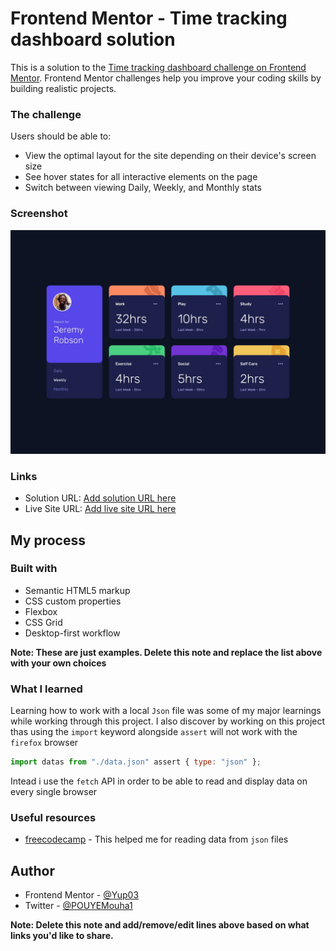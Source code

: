 # Frontend Mentor - Time tracking dashboard solution

This is a solution to the [Time tracking dashboard challenge on Frontend Mentor](https://www.frontendmentor.io/challenges/time-tracking-dashboard-UIQ7167Jw). Frontend Mentor challenges help you improve your coding skills by building realistic projects. 

### The challenge

Users should be able to:

- View the optimal layout for the site depending on their device's screen size
- See hover states for all interactive elements on the page
- Switch between viewing Daily, Weekly, and Monthly stats

### Screenshot

![](./screenshot.jpg)

### Links

- Solution URL: [Add solution URL here](https://your-solution-url.com)
- Live Site URL: [Add live site URL here](https://your-live-site-url.com)

## My process

### Built with

- Semantic HTML5 markup
- CSS custom properties
- Flexbox
- CSS Grid
- Desktop-first workflow


**Note: These are just examples. Delete this note and replace the list above with your own choices**

### What I learned

Learning how to work with a local `Json` file was some of my major learnings while working through this project. I also discover by working on this project thas using the `import` keyword alongside `assert` will not work with the `firefox` browser
```js
import datas from "./data.json" assert { type: "json" };
```

Intead i use the `fetch` API in order to be able to read and display data on every single browser 

### Useful resources

- [freecodecamp](https://www.freecodecamp.org/news/how-to-read-json-file-in-javascript/) - This helped me for reading data from `json` files

## Author

- Frontend Mentor - [@Yup03](https://www.frontendmentor.io/profile/Yup03)
- Twitter - [@POUYEMouha1](https://www.twitter.com/POUYEMouha1)

**Note: Delete this note and add/remove/edit lines above based on what links you'd like to share.**

